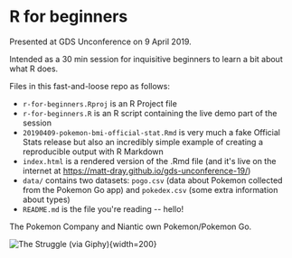 # R for beginners

Presented at GDS Unconference on 9 April 2019.

Intended as a 30 min session for inquisitive beginners to learn a bit about what R does.

Files in this fast-and-loose repo as follows:

* `r-for-beginners.Rproj` is an R Project file
* `r-for-beginners.R` is an R script containing the live demo part of the session
* `20190409-pokemon-bmi-official-stat.Rmd` is very much a fake Official Stats release but also an incredibly simple example of creating a reproducible output with R Markdown
* `index.html` is a rendered version of the .Rmd file (and it's live on the internet at https://matt-dray.github.io/gds-unconference-19/)
* `data/` contains two datasets: `pogo.csv` (data about Pokemon collected from the Pokemon Go app) and `pokedex.csv` (some extra information about types)
* `README.md` is the file you're reading -- hello!

The Pokemon Company and Niantic own Pokemon/Pokemon Go.

![_The Struggle_ ([via Giphy](https://giphy.com/gifs/pokemon-pokemongo-lookhuman-l0MYyWeUGYVl5iA8w))](https://media.giphy.com/media/l0MYyWeUGYVl5iA8w/giphy.gif){width=200}
